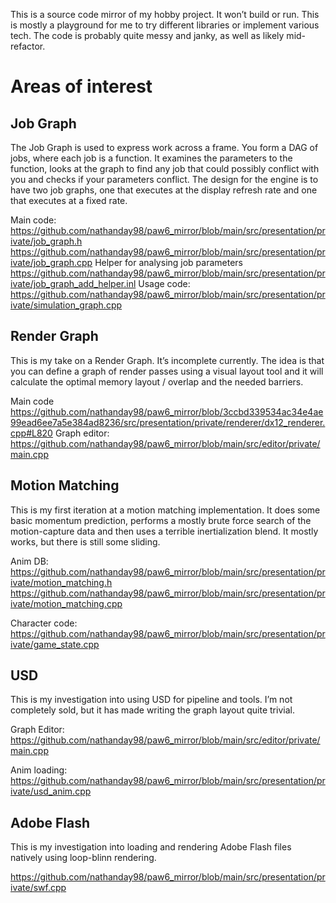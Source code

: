 This is a source code mirror of my hobby project. It won’t build or run. This is mostly a playground for me to try different libraries or implement various tech. The code is probably quite messy and janky, as well as likely mid-refactor.

# Areas of interest
## Job Graph
The Job Graph is used to express work across a frame. You form a DAG of jobs, where each job is a function. It examines the parameters to the function, looks at the graph to find any job that could possibly conflict with you and checks if your parameters conflict. 
The design for the engine is to have two job graphs, one that executes at the display refresh rate and one that executes at a fixed rate.

Main code:
https://github.com/nathanday98/paw6_mirror/blob/main/src/presentation/private/job_graph.h
https://github.com/nathanday98/paw6_mirror/blob/main/src/presentation/private/job_graph.cpp
Helper for analysing job parameters
https://github.com/nathanday98/paw6_mirror/blob/main/src/presentation/private/job_graph_add_helper.inl
Usage code:
https://github.com/nathanday98/paw6_mirror/blob/main/src/presentation/private/simulation_graph.cpp

## Render Graph
This is my take on a Render Graph. It’s incomplete currently. The idea is that you can define a graph of render passes using a visual layout tool and it will calculate the optimal memory layout / overlap and the needed barriers.

Main code
https://github.com/nathanday98/paw6_mirror/blob/3ccbd339534ac34e4ae99ead6ee7a5e384ad8236/src/presentation/private/renderer/dx12_renderer.cpp#L820
Graph editor:
https://github.com/nathanday98/paw6_mirror/blob/main/src/editor/private/main.cpp

## Motion Matching
This is my first iteration at a motion matching implementation. It does some basic momentum prediction, performs a mostly brute force search of the motion-capture data and then uses a terrible inertialization blend. It mostly works, but there is still some sliding.

Anim DB:
https://github.com/nathanday98/paw6_mirror/blob/main/src/presentation/private/motion_matching.h
https://github.com/nathanday98/paw6_mirror/blob/main/src/presentation/private/motion_matching.cpp

Character code:
https://github.com/nathanday98/paw6_mirror/blob/main/src/presentation/private/game_state.cpp

## USD
This is my investigation into using USD for pipeline and tools. I’m not completely sold, but it has made writing the graph layout quite trivial.

Graph Editor:
https://github.com/nathanday98/paw6_mirror/blob/main/src/editor/private/main.cpp

Anim loading:
https://github.com/nathanday98/paw6_mirror/blob/main/src/presentation/private/usd_anim.cpp

## Adobe Flash
This is my investigation into loading and rendering Adobe Flash files natively using loop-blinn rendering. 

https://github.com/nathanday98/paw6_mirror/blob/main/src/presentation/private/swf.cpp
